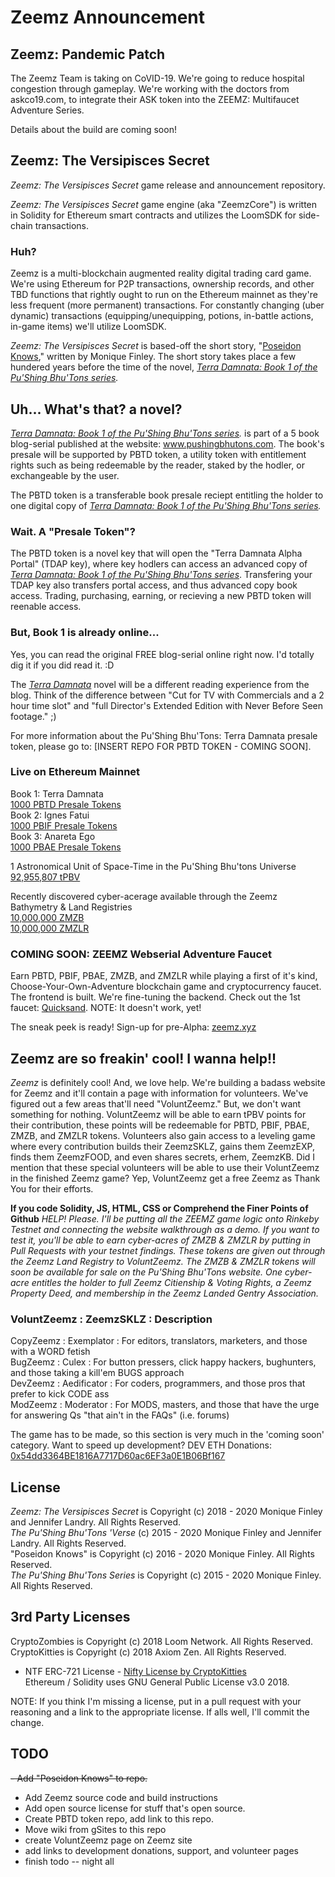 # Zeemz Announcement
## Zeemz: Pandemic Patch
The Zeemz Team is taking on CoVID-19. We're going to reduce hospital congestion through gameplay. We're working with the doctors from askco19.com, to integrate their ASK token into the ZEEMZ: Multifaucet Adventure Series. 

Details about the build are coming soon!  

## Zeemz: The Versipisces Secret
*Zeemz: The Versipisces Secret* game release and announcement repository.

*Zeemz: The Versipisces Secret* game engine (aka "ZeemzCore") is written in Solidity for Ethereum smart contracts and utilizes the LoomSDK for side-chain transactions. 

### Huh?

Zeemz is a multi-blockchain augmented reality digital trading card game. We're using Ethereum for P2P transactions, ownership records, and other TBD functions that rightly ought to run on the Ethereum mainnet as they're less frequent (more permanent) transactions. For constantly changing (uber dynamic) transactions (equipping/unequipping, potions, in-battle actions, in-game items) we'll utilize LoomSDK.    

*Zeemz: The Versipisces Secret* is based-off the short story, "[Poseidon Knows](https://github.com/pushingbhutons/zeemz-ann/blob/master/Poseidon%20Knows.doc)," written by Monique Finley. The short story takes place a few hundered years before the time of the novel, *[Terra Damnata: Book 1 of the Pu'Shing Bhu'Tons series](https://book1.pushingbhutons.com/p/chapters.html).* 


## Uh... What's that? a novel?

*[Terra Damnata: Book 1 of the Pu'Shing Bhu'Tons series](https://book1.pushingbhutons.com/p/chapters.html).* is part of a 5 book blog-serial published at the website: www.pushingbhutons.com. The book's presale will be supported by PBTD token, a utility token with entitlement rights such as being redeemable by the reader, staked by the hodler, or exchangeable by the user.  

The PBTD token is a transferable book presale reciept entitling the holder to one digital copy of *[Terra Damnata: Book 1 of the Pu'Shing Bhu'Tons series](https://book1.pushingbhutons.com/p/chapters.html).*

### Wait. A "Presale Token"? 
The PBTD token is a novel key that will open the "Terra Damnata Alpha Portal" (TDAP key), where key hodlers can access an advanced copy of *[Terra Damnata: Book 1 of the Pu'Shing Bhu'Tons series](https://book1.pushingbhutons.com/p/chapters.html)*. Transfering your TDAP key also transfers portal access, and thus advanced copy book access. Trading, purchasing, earning, or recieving a new PBTD token will reenable access.

### But, Book 1 is already online...
Yes, you can read the original FREE blog-serial online right now. I'd totally dig it if you did read it. :D

The [*Terra Damnata*](book1.pushingbhutons.com) novel will be a different reading experience from the blog. Think of the difference between "Cut for TV with Commercials and a 2 hour time slot" and "full Director's Extended Edition with Never Before Seen footage." ;)   

For more information about the Pu'Shing Bhu'Tons: Terra Damnata presale token, please go to: [INSERT REPO FOR PBTD TOKEN - COMING SOON].

### Live on Ethereum Mainnet
Book 1: Terra Damnata<br />
[1000 PBTD Presale Tokens](https://etherscan.io/token/0x66617d37793c1a6beda3b433b501e60310f31730)<br />
Book 2: Ignes Fatui<br />
[1000 PBIF Presale Tokens](https://etherscan.io/token/0x88cef2ba2e715c7211cd204acb089d3e3131f27b)<br />
Book 3: Anareta Ego<br />
[1000 PBAE Presale Tokens](https://etherscan.io/token/0x79eb6f0fac2b10b452c03880eb72c749ff29c147)<br />

1 Astronomical Unit of Space-Time in the Pu'Shing Bhu'tons Universe<br />
[92,955,807 tPBV](https://etherscan.io/token/0x4877d13ac6ccaa947b74792b9bd46afc5e00e8eb)<br />

Recently discovered cyber-acerage available through the Zeemz Bathymetry & Land Registries <br />
[10,000,000 ZMZB](https://etherscan.io/token/0xffcf27ced025f30324be76b54192df40028e1f9c)<br />
[10,000,000 ZMZLR](https://etherscan.io/token/0x97971e65a8a1506d56e841344b782e5e2d5fae1c)<br />

### COMING SOON: ZEEMZ Webserial Adventure Faucet
Earn PBTD, PBIF, PBAE, ZMZB, and ZMZLR while playing a first of it's kind, Choose-Your-Own-Adventure blockchain game and cryptocurrency faucet. The frontend is built. We're fine-tuning the backend. Check out the 1st faucet: [Quicksand](https://faucet.zeemz.xyz). NOTE: It doesn't work, yet!

The sneak peek is ready! Sign-up for pre-Alpha:
[zeemz.xyz](https://www.zeemz.xyz) 


## Zeemz are so freakin' cool! I wanna help!!

*Zeemz* is definitely cool! And, we love help. We're building a badass website for Zeemz and it'll contain a page with information for volunteers. We've figured out a few areas that'll need "VoluntZeemz." But, we don't want something for nothing. VoluntZeemz will be able to earn tPBV points for their contribution, these points will be redeemable for PBTD, PBIF, PBAE, ZMZB, and ZMZLR tokens. Volunteers also gain access to a leveling game where every contribution builds their ZeemzSKLZ, gains them ZeemzEXP, finds them ZeemzFOOD, and even shares secrets, erhem, ZeemzKB. Did I mention that these special volunteers will be able to use their VoluntZeemz in the finished Zeemz game? Yep, VoluntZeemz get a free Zeemz as Thank You for their efforts.

**If you code Solidity, JS, HTML, CSS or Comprehend the Finer Points of Github**
*HELP! Please. I'll be putting all the ZEEMZ game logic onto Rinkeby Testnet and connecting the website walkthrough as a demo. If you want to test it, you'll be able to earn cyber-acres of ZMZB & ZMZLR by putting in Pull Requests with your testnet findings. These tokens are given out through the Zeemz Land Registry to VoluntZeemz. The ZMZB & ZMZLR tokens will soon be available for sale on the Pu'Shing Bhu'Tons website. One cyber-acre entitles the holder to full Zeemz Citienship & Voting Rights, a Zeemz Property Deed, and membership in the Zeemz Landed Gentry Association.*   


### VoluntZeemz : ZeemzSKLZ : Description
CopyZeemz : Exemplator : For editors, translators, marketers, and those with a WORD fetish <br />
BugZeemz : Culex : For button pressers, click happy hackers, bughunters, and those taking a kill'em BUGS approach <br />
DevZeemz : Aedificator : For coders, programmers, and those pros that prefer to kick CODE ass<br />
ModZeemz : Moderator : For MODS, masters, and those that have the urge for answering Qs "that ain't in the FAQs" (i.e. forums)<br />

The game has to be made, so this section is very much in the 'coming soon' category. Want to speed up development? 
DEV ETH Donations: [0x54dd3364BE1816A7717D60ac6EF3a0E1B06Bf167](https://etherscan.io/address/0x54dd3364be1816a7717d60ac6ef3a0e1b06bf167) 


## License

*Zeemz: The Versipisces Secret* is Copyright (c) 2018 - 2020 Monique Finley and Jennifer Landry. All Rights Reserved. <br />
*The Pu'Shing Bhu'Tons 'Verse* (c) 2015 - 2020 Monique Finley and Jennifer Landry. All Rights Reserved. <br />
"Poseidon Knows" is Copyright (c) 2016 - 2020 Monique Finley. All Rights Reserved. <br />
*The Pu'Shing Bhu'Tons Series* is Copyright (c) 2015 - 2020 Monique Finley. All Rights Reserved. <br />


## 3rd Party Licenses

CryptoZombies is Copyright (c) 2018 Loom Network. All Rights Reserved.<br />
CryptoKitties is Copyright (c) 2018 Axiom Zen. All Rights Reserved.<br />
- NTF ERC-721 License - [Nifty License by CryptoKitties](https://www.niftylicense.org/license)<br />
Ethereum / Solidity uses GNU General Public License v3.0 2018.<br />

NOTE: If you think I'm missing a license, put in a pull request with your reasoning and a link to the appropriate license. If alls well, I'll commit the change. 


## TODO
~~- Add "Poseidon Knows" to repo.~~
- Add Zeemz source code and build instructions
- Add open source license for stuff that's open source.
- Create PBTD token repo, add link to this repo.
- Move wiki from gSites to this repo 
- create VoluntZeemz page on Zeemz site
- add links to development donations, support, and volunteer pages
- finish todo -- night all
